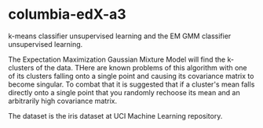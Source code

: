 # columbia-edX-a3
k-means classifier unsupervised learning and the EM GMM classifier unsupervised learning.

The Expectation Maximization Gaussian Mixture Model will find the k-clusters of the data. 
THere are known problems of this algorithm with one of its clusters falling onto a single point 
and causing its covariance matrix to become singular. To combat that it is suggested that 
if a cluster's mean falls directly onto a single point that you randomly rechoose its 
mean and an arbitrarily high covariance matrix. 

The dataset is the iris dataset at UCI Machine Learning repository.

